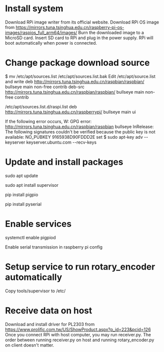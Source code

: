 # Install system
Download RPi image writer from its official website.
Download RPi OS image from https://mirrors.tuna.tsinghua.edu.cn/raspberry-pi-os-images/raspios_full_arm64/images/
Burn the downloaded image to a MicroSD card.
Insert SD card to RPi and plug in the power supply. RPi will boot automatically when power is connected.

# Change package download source
$ mv /etc/apt/sources.list /etc/apt/sources.list.bak
Edit /etc/apt/source.list and write
deb http://mirrors.tuna.tsinghua.edu.cn/raspbian/raspbian/ bullseye main non-free contrib
deb-src http://mirrors.tuna.tsinghua.edu.cn/raspbian/raspbian/ bullseye main non-free contrib

/etc/apt/sources.list.d/raspi.list
deb http://mirrors.tuna.tsinghua.edu.cn/raspberrypi/ bullseye main ui

If the following error occurs,
W: GPG error: http://mirrors.tuna.tsinghua.edu.cn/raspbian/raspbian bullseye InRelease: The following signatures couldn't be verified because the public key is not available: NO_PUBKEY 9165938D90FDDD2E
set $ sudo apt-key adv --keyserver keyserver.ubuntu.com --recv-keys <PUBKEY>

# Update and install packages
sudo apt update

sudo apt install supervisor

pip install pigpio

pip install pyserial

# Enable services
systemctl enable pigpiod

Enable serial transmission in raspberry pi config

# Setup service to run rotary_encoder automatically
Copy tools/supervisor to /etc/

# Receive data on host
Download and install driver for PL2303 from https://www.prolific.com.tw/US/ShowProduct.aspx?p_id=223&pcid=126
Once you connect RPi with host computer, you may run receiver.py.
The order between running receiver.py on host and running rotary_encoder.py on client doesn't matter.
